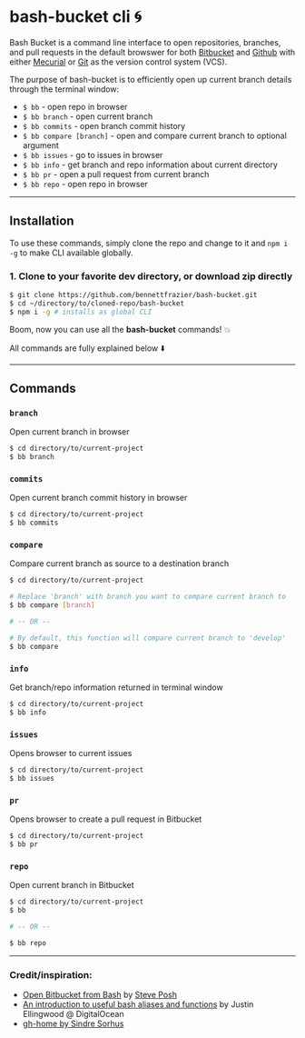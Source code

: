 # bash-bucket cli 🌀
Bash Bucket is a command line interface to open repositories, branches, and pull requests in the default browswer for both [Bitbucket](http://bitbucket.org/) and [Github](https://github.com/) with either [Mecurial](https://www.mercurial-scm.org/) or [Git](https://git-scm.com/) as the version control system (VCS).

The purpose of bash-bucket is to efficiently open up current branch details through the terminal window:
- `$ bb` - open repo in browser
- `$ bb branch` - open current branch
- `$ bb commits` - open branch commit history
- `$ bb compare [branch]` - open and compare current branch to optional argument
- `$ bb issues` - go to issues in browser
- `$ bb info` - get branch and repo information about current directory
- `$ bb pr` - open a pull request from current branch
- `$ bb repo` - open repo in browser

---------

## Installation

To use these commands, simply clone the repo and change to it and `npm i -g` to make CLI available globally.

### 1. Clone to your favorite dev directory, or download zip directly
```sh
$ git clone https://github.com/bennettfrazier/bash-bucket.git
$ cd ~/directory/to/cloned-repo/bash-bucket
$ npm i -g # installs as global CLI
```


Boom, now you can use all the **bash-bucket** commands! 💥

All commands are fully explained below ⬇️

---------

## Commands


### `branch`
Open current branch in browser
``` sh
$ cd directory/to/current-project
$ bb branch
```

### `commits`
Open current branch commit history in browser
``` sh
$ cd directory/to/current-project
$ bb commits
```

### `compare`
Compare current branch as source to a destination branch
``` sh
$ cd directory/to/current-project

# Replace 'branch' with branch you want to compare current branch to
$ bb compare [branch]

# -- OR --

# By default, this function will compare current branch to 'develop'
$ bb compare
```

### `info`
Get branch/repo information returned in terminal window
``` sh
$ cd directory/to/current-project
$ bb info
```

### `issues`
Opens browser to current issues
``` sh
$ cd directory/to/current-project
$ bb issues
```

### `pr`
Opens browser to create a pull request in Bitbucket
``` sh
$ cd directory/to/current-project
$ bb pr
```

### `repo`
Open current branch in Bitbucket
``` sh
$ cd directory/to/current-project
$ bb

# -- OR --

$ bb repo
```

---------

### Credit/inspiration:
- [Open Bitbucket from Bash](http://hgtip.com/tips/advanced/2009-10-08-open-bitbucket-from-bash/) by [Steve Posh](http://stevelosh.com/)
- [An introduction to useful bash aliases and functions](https://www.digitalocean.com/community/tutorials/an-introduction-to-useful-bash-aliases-and-functions) by Justin Ellingwood @ DigitalOcean
- [gh-home by Sindre Sorhus](https://github.com/sindresorhus/gh-home/)
